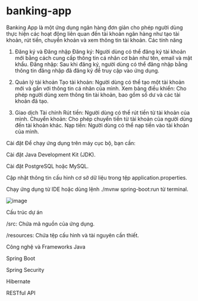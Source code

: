 # banking-app
Banking App là một ứng dụng ngân hàng đơn giản cho phép người dùng thực hiện các hoạt động liên quan đến tài khoản ngân hàng như tạo tài khoản, rút tiền, chuyển khoản và xem thông tin tài khoản.
Các tính năng

1. Đăng ký và Đăng nhập
  Đăng ký: Người dùng có thể đăng ký tài khoản mới bằng cách cung cấp thông tin cá nhân cơ bản như tên, email và mật khẩu.
  Đăng nhập: Sau khi đăng ký, người dùng có thể đăng nhập bằng thông tin đăng nhập đã đăng ký để truy cập vào ứng dụng.

2. Quản lý tài khoản
  Tạo tài khoản: Người dùng có thể tạo một tài khoản mới và gắn với thông tin cá nhân của mình.
  Xem bảng điều khiển: Cho phép người dùng xem thông tin tài khoản, bao gồm số dư và các tài khoản đã tạo.

3. Giao dịch Tài chính
  Rút tiền: Người dùng có thể rút tiền từ tài khoản của mình.
  Chuyển khoản: Cho phép chuyển tiền từ tài khoản của người dùng đến tài khoản khác.
  Nạp tiền: Người dùng có thể nạp tiền vào tài khoản của mình.

Cài đặt
Để chạy ứng dụng trên máy cục bộ, bạn cần:
  
  Cài đặt Java Development Kit (JDK).

  Cài đặt PostgreSQL hoặc MySQL.
  
  Cập nhật thông tin cấu hình cơ sở dữ liệu trong tệp application.properties.
  
  Chạy ứng dụng từ IDE hoặc dùng lệnh ./mvnw spring-boot:run từ terminal.

  

![image](https://github.com/longtrinh2806/banking-app/assets/136159911/1e1073b7-f0b3-4052-9084-a0db959b1e9c)


Cấu trúc dự án

  /src: Chứa mã nguồn của ứng dụng.
  
  /resources: Chứa tệp cấu hình và tài nguyên cần thiết.


Công nghệ và Frameworks
  Java
  
  Spring Boot
  
  Spring Security
  
  Hibernate
  
  RESTful API
